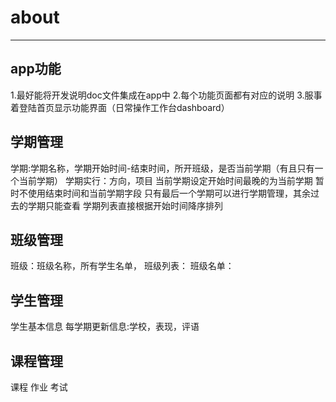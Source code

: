 # about
---

## app功能
1.最好能将开发说明doc文件集成在app中
2.每个功能页面都有对应的说明
3.服事着登陆首页显示功能界面（日常操作工作台dashboard）


## 学期管理
学期:学期名称，学期开始时间-结束时间，所开班级，是否当前学期（有且只有一个当前学期）
学期实行：方向，项目
当前学期设定开始时间最晚的为当前学期
暂时不使用结束时间和当前学期字段
只有最后一个学期可以进行学期管理，其余过去的学期只能查看
学期列表直接根据开始时间降序排列

## 班级管理
班级：班级名称，所有学生名单，
班级列表：
班级名单：


## 学生管理
学生基本信息
每学期更新信息:学校，表现，评语

## 课程管理
课程
作业
考试
